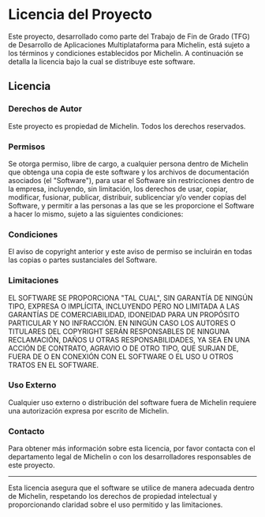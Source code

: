 

# Licencia del Proyecto

Este proyecto, desarrollado como parte del Trabajo de Fin de Grado (TFG) de Desarrollo de Aplicaciones Multiplataforma para Michelin, está sujeto a los términos y condiciones establecidos por Michelin. A continuación se detalla la licencia bajo la cual se distribuye este software.

## Licencia

### Derechos de Autor

Este proyecto es propiedad de Michelin. Todos los derechos reservados.

### Permisos

Se otorga permiso, libre de cargo, a cualquier persona dentro de Michelin que obtenga una copia de este software y los archivos de documentación asociados (el "Software"), para usar el Software sin restricciones dentro de la empresa, incluyendo, sin limitación, los derechos de usar, copiar, modificar, fusionar, publicar, distribuir, sublicenciar y/o vender copias del Software, y permitir a las personas a las que se les proporcione el Software a hacer lo mismo, sujeto a las siguientes condiciones:

### Condiciones

El aviso de copyright anterior y este aviso de permiso se incluirán en todas las copias o partes sustanciales del Software.

### Limitaciones

EL SOFTWARE SE PROPORCIONA "TAL CUAL", SIN GARANTÍA DE NINGÚN TIPO, EXPRESA O IMPLÍCITA, INCLUYENDO PERO NO LIMITADA A LAS GARANTÍAS DE COMERCIABILIDAD, IDONEIDAD PARA UN PROPÓSITO PARTICULAR Y NO INFRACCIÓN. EN NINGÚN CASO LOS AUTORES O TITULARES DEL COPYRIGHT SERÁN RESPONSABLES DE NINGUNA RECLAMACIÓN, DAÑOS U OTRAS RESPONSABILIDADES, YA SEA EN UNA ACCIÓN DE CONTRATO, AGRAVIO O DE OTRO TIPO, QUE SURJAN DE, FUERA DE O EN CONEXIÓN CON EL SOFTWARE O EL USO U OTROS TRATOS EN EL SOFTWARE.

### Uso Externo

Cualquier uso externo o distribución del software fuera de Michelin requiere una autorización expresa por escrito de Michelin.

### Contacto

Para obtener más información sobre esta licencia, por favor contacta con el departamento legal de Michelin o con los desarrolladores responsables de este proyecto.

---

Esta licencia asegura que el software se utilice de manera adecuada dentro de Michelin, respetando los derechos de propiedad intelectual y proporcionando claridad sobre el uso permitido y las limitaciones.
